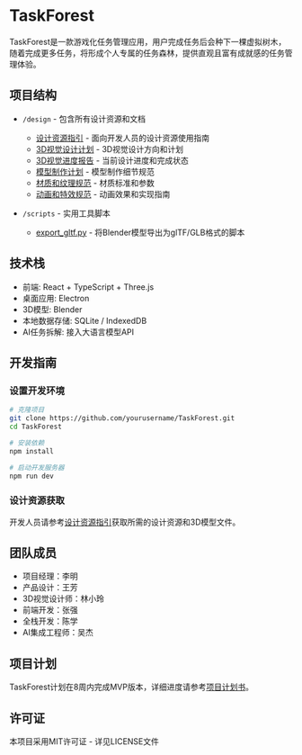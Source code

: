 # TaskForest

TaskForest是一款游戏化任务管理应用，用户完成任务后会种下一棵虚拟树木，随着完成更多任务，将形成个人专属的任务森林，提供直观且富有成就感的任务管理体验。

## 项目结构

- `/design` - 包含所有设计资源和文档
  - [设计资源指引](./design/README_设计资源指引.md) - 面向开发人员的设计资源使用指南
  - [3D视觉设计计划](./design/TaskForest_3D视觉设计计划.md) - 3D视觉设计方向和计划
  - [3D视觉进度报告](./design/TaskForest_3D视觉进度报告.md) - 当前设计进度和完成状态
  - [模型制作计划](./design/TaskForest_3D模型制作计划.md) - 模型制作细节规范
  - [材质和纹理规范](./design/TaskForest_材质和纹理规范.md) - 材质标准和参数
  - [动画和特效规范](./design/TaskForest_动画和特效规范.md) - 动画效果和实现指南
  
- `/scripts` - 实用工具脚本
  - [export_gltf.py](./scripts/export_gltf.py) - 将Blender模型导出为glTF/GLB格式的脚本

## 技术栈

- 前端: React + TypeScript + Three.js
- 桌面应用: Electron
- 3D模型: Blender
- 本地数据存储: SQLite / IndexedDB
- AI任务拆解: 接入大语言模型API

## 开发指南

### 设置开发环境

```bash
# 克隆项目
git clone https://github.com/yourusername/TaskForest.git
cd TaskForest

# 安装依赖
npm install

# 启动开发服务器
npm run dev
```

### 设计资源获取

开发人员请参考[设计资源指引](./design/README_设计资源指引.md)获取所需的设计资源和3D模型文件。

## 团队成员

- 项目经理：李明
- 产品设计：王芳
- 3D视觉设计师：林小玲
- 前端开发：张强
- 全栈开发：陈学
- AI集成工程师：吴杰

## 项目计划

TaskForest计划在8周内完成MVP版本，详细进度请参考[项目计划书](./TaskForest项目计划书.md)。

## 许可证

本项目采用MIT许可证 - 详见LICENSE文件